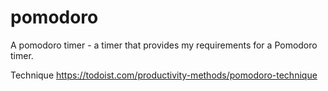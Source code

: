 # pomodoro
A pomodoro timer - a timer that provides my requirements for a Pomodoro timer. 

Technique https://todoist.com/productivity-methods/pomodoro-technique
